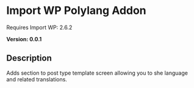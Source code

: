# Import WP Polylang Addon

Requires Import WP: 2.6.2

**Version: 0.0.1**

## Description

Adds section to post type template screen allowing you to she language and related translations.